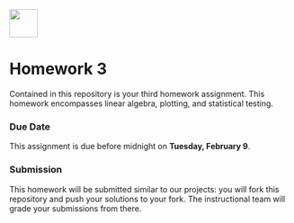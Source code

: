 <img src="https://ga-dash.s3.amazonaws.com/production/assets/logo-9f88ae6c9c3871690e33280fcf557f33.png" width="50" height="50">

# Homework 3

Contained in this repository is your third homework assignment. This homework encompasses linear algebra, plotting, and statistical testing.

### Due Date
This assignment is due before midnight on **Tuesday, February 9**.

### Submission
This homework will be submitted similar to our projects: you will fork this repository and push your solutions to your fork. The instructional team will grade your submissions from there.

